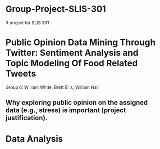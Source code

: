# Group-Project-SLIS-301
R project for SLIS 301


# Public Opinion Data Mining Through Twitter: Sentiment Analysis and Topic Modeling Of Food Related Tweets
Group 6:
William White,
Brett Ellis,
William Hall

## Why exploring public opinion on the assigned data (e.g., stress) is important (project justification).



# Data Analysis
